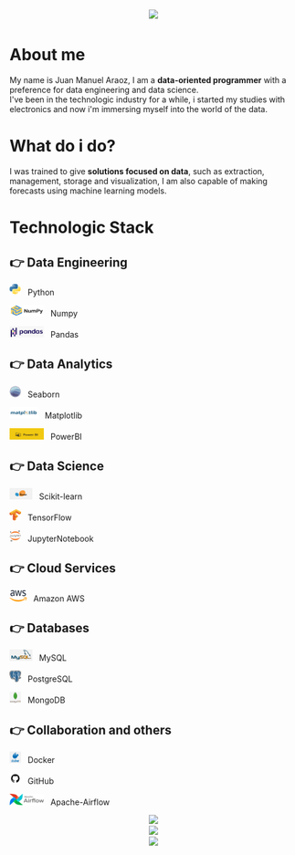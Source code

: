 <h1 align="center">
    <img src="https://readme-typing-svg.herokuapp.com/?font=Abel&size=36&center=true&vCenter=true&width=500&height=70&duration=3500&color=F70000&lines=Hi+There!+👋;+I'm+Juan+Araoz!;" />
</h1>

<h1><b>About me</b></h1>
<p>My name is Juan Manuel Araoz, I am a <b>data-oriented programmer</b> with a preference for data engineering and data science.<br> I've been in the technologic industry for a while, i started my studies with electronics and now i'm immersing myself into the world of the data.</p>

<h1><b>What do i do?</b></h1>
<p>I was trained to give <b>solutions focused on data</b>, such as extraction, management, storage and visualization, I am also capable of making forecasts using machine learning models.</p>

<h1><b>Technologic Stack</b></h1>



<h2> 👉 Data Engineering</h2>

<p><img src='img/pythonLogo.png' width=20 height=20> &nbsp Python</p>

<p><img src='img/numpyLogo.png' width=60 height=20> &nbsp Numpy</p>

<p><img src='img/pandasLogo.png' width=60 height=20> &nbsp Pandas</p>

<h2>👉 Data Analytics</h2>

<p><img src='img/seaborn_logo.png' width=20 height=20> &nbsp Seaborn</p>

<p><img src='img/matplotlibLogo.png' width=50 height=20> &nbsp Matplotlib</p>

<p><img src='img/powerbiLogo.jpg' width=60 height=20> &nbsp PowerBI</p>


<h2>👉 Data Science</h2>

<p><img src='img/sklearnLogo.png' width=40 height=20> &nbsp Scikit-learn</p>

<p><img src='img/Tensorflow_logo.png' width=20 height=20> &nbsp TensorFlow</p>

<p><img src='img/Jupyter_logo.png' width=20 height=20> &nbsp JupyterNotebook</p>


<h2>👉 Cloud Services</h2>

<p><img src='img/amazonLogo.png' width=30 height=20> &nbsp Amazon AWS</p>


<h2>👉 Databases</h2>

<p><img src='img/mysql_logo.png' width=40 height=20> &nbsp MySQL</p>

<p><img src='img/postgres_logo.png' width=20 height=20> &nbsp PostgreSQL</p>

<p><img src='img/mongodb_logo.png' width=20 height=20> &nbsp MongoDB</p>


<h2>👉 Collaboration and others</h2>

<p><img src='img/docker_logo.png' width=20 height=20> &nbsp Docker</p>

<p><img src='img/ghLogo.png' width=20 height=20> &nbsp GitHub</p>

<p><img src='img/AirflowLogo.png' width=60 height=20> &nbsp Apache-Airflow</p>


<div align="center">
    <img src="https://skillicons.dev/icons?i=python,c,cpp,bash" /><br>
    <img src="https://skillicons.dev/icons?i=mongodb,mysql,postgresql" /> <br> 
    <img src="https://skillicons.dev/icons?i=linux" />
</div>